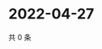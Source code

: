# 2022-04-27

共 0 条

<!-- BEGIN WEIBO -->
<!-- 最后更新时间 Wed Apr 27 2022 17:18:53 GMT+0800 (China Standard Time) -->

<!-- END WEIBO -->
